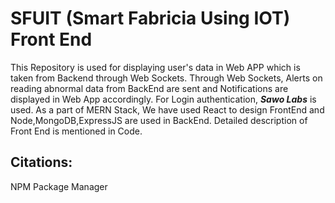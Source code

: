 # SFUIT (Smart Fabricia Using IOT) Front End 

This Repository is used for  displaying user's data in Web APP which is taken from Backend through Web Sockets.
Through Web Sockets, Alerts on reading abnormal data from BackEnd are sent and Notifications are displayed in Web App accordingly.
For Login authentication,  ***Sawo Labs*** is used.
As a part of MERN  Stack, We have used React to design FrontEnd and Node,MongoDB,ExpressJS are used in BackEnd.
Detailed description of Front End is mentioned in Code.

## Citations:

NPM Package Manager
